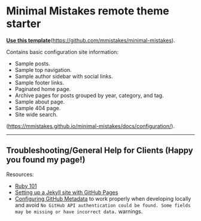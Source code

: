 # Minimal Mistakes remote theme starter

[**Use this template**](https://github.com/mmistakes/mm-github-pages-starter/generate)(https://github.com/mmistakes/minimal-mistakes).

Contains basic configuration site information:

- Sample posts.
- Sample top navigation.
- Sample author sidebar with social links.
- Sample footer links.
- Paginated home page.
- Archive pages for posts grouped by year, category, and tag.
- Sample about page.
- Sample 404 page.
- Site wide search.

(https://mmistakes.github.io/minimal-mistakes/docs/configuration/).

---

## Troubleshooting/General Help for Clients (Happy you found my page!)

Resources:

- [Ruby 101](https://jekyllrb.com/docs/ruby-101/)
- [Setting up a Jekyll site with GitHub Pages](https://jekyllrb.com/docs/github-pages/)
- [Configuring GitHub Metadata](https://github.com/jekyll/github-metadata/blob/master/docs/configuration.md#configuration) to work properly when developing locally and avoid `No GitHub API authentication could be found. Some fields may be missing or have incorrect data.` warnings.
